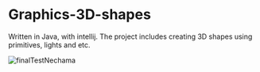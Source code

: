 # Graphics-3D-shapes
Written in Java, with intellij.
The project includes creating 3D shapes using primitives, lights and etc.

![finalTestNechama](https://user-images.githubusercontent.com/61916187/121337950-b904bb00-c925-11eb-830c-2c399566f7b6.jpg)

